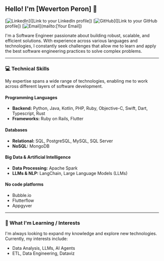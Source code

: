 ## Hello! I'm [Weverton Peron] 👋

[![LinkedIn](https://img.shields.io/badge/LinkedIn-0077B5?style=for-the-badge&logo=linkedin&logoColor=white)]([Link to your LinkedIn profile])
[![GitHub](https://img.shields.io/badge/GitHub-100000?style=for-the-badge&logo=github&logoColor=white)]([Link to your GitHub profile])
[![Email](https://img.shields.io/badge/Email-D14836?style=for-the-badge&logo=gmail&logoColor=white)](mailto:[Your Email])

I'm a Software Engineer passionate about building robust, scalable, and efficient solutions. With experience across various languages and technologies, I constantly seek challenges that allow me to learn and apply the best software engineering practices to solve complex problems.

---

### 💻 Technical Skills

My expertise spans a wide range of technologies, enabling me to work across different layers of software development.

#### Programming Languages
* **Backend:** Python, Java, Kotlin, PHP, Ruby, Objective-C, Swift, Dart, Typescript, Rust
* **Frameworks:** Ruby on Rails, Flutter

#### Databases
* **Relational:** SQL, PostgreSQL, MySQL, SQL Server
* **NoSQL:** MongoDB

#### Big Data & Artificial Intelligence
* **Data Processing:** Apache Spark
* **LLMs & NLP:** LangChain, Large Language Models (LLMs)

#### No code platforms
* Bubble.io
* Flutterflow
* Appgyver

---

### 🌱 What I'm Learning / Interests

I'm always looking to expand my knowledge and explore new technologies. Currently, my interests include:

* Data Analysis, LLMs, AI Agents
* ETL, Data Engineering, Dataviz
